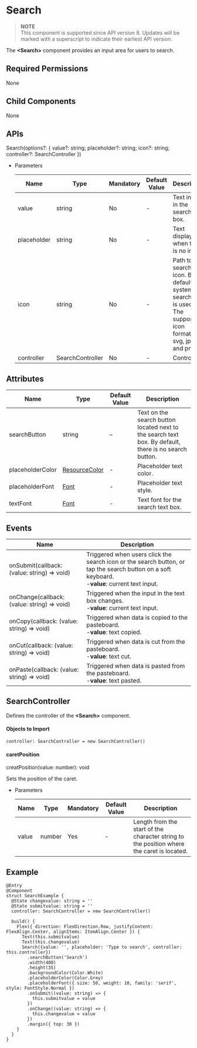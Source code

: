 #  Search

> **NOTE**<br>
> This component is supported since API version 8. Updates will be marked with a superscript to indicate their earliest API version.

The **\<Search>** component provides an input area for users to search.

## Required Permissions

None

## Child Components

None

## APIs

Search(options?: { value?: string; placeholder?: string; icon?: string; controller?: SearchController })

- Parameters

  | Name | Type | Mandatory | Default Value | Description |
  | -------- | -------- | -------- | -------- | -------- |
  | value  | string | No| - | Text input in the search text box. |
  | placeholder  | string | No  | - | Text displayed when there is no input. |
  | icon | string | No| - | Path to the search icon. By default, the system search icon is used. The supported icon formats are svg, jpg, and png. |
  | controller | SearchController | No| - | Controller. |


## Attributes

| Name | Type | Default Value | Description |
| -------- | -------- | -------- | -------- |
| searchButton | string | –| Text on the search button located next to the search text box. By default, there is no search button. |
| placeholderColor | [ResourceColor](../../ui/ts-types.md) | - | Placeholder text color. |
| placeholderFont | [Font](../../ui/ts-types.md) | - | Placeholder text style. |
| textFont | [Font](../../ui/ts-types.md) | - | Text font for the search text box. |

## Events

| Name | Description |
| -------- | -------- |
| onSubmit(callback: (value: string) => void) | Triggered when users click the search icon or the search button, or tap the search button on a soft keyboard.<br> -**value**: current text input. |
| onChange(callback: (value: string) => void) | Triggered when the input in the text box changes.<br> -**value**: current text input. |
| onCopy(callback: (value: string) => void) | Triggered when data is copied to the pasteboard.<br> -**value**: text copied. |
| onCut(callback: (value: string) => void) | Triggered when data is cut from the pasteboard.<br> -**value**: text cut. |
| onPaste(callback: (value: string) => void) | Triggered when data is pasted from the pasteboard.<br> -**value**: text pasted. |

## SearchController

Defines the controller of the **\<Search>** component.

#### Objects to Import
```
controller: SearchController = new SearchController()
```
#### caretPosition

creatPosition(value: number): void

Sets the position of the caret.

- Parameters

  | Name | Type | Mandatory | Default Value | Description |
  | ---- | ------ | ---- | ---- | --------------------- |
  | value | number | Yes   | - | Length from the start of the character string to the position where the caret is located. |



##  Example

```
@Entry
@Component
struct SearchExample {
  @State changevalue: string = ''
  @State submitvalue: string = ''
  controller: SearchController = new SearchController()

  build() {
    Flex({ direction: FlexDirection.Row, justifyContent: FlexAlign.Center, alignItems: ItemAlign.Center }) {
      Text(this.submitvalue)
      Text(this.changevalue)
      Search({value: '', placeholder: 'Type to search', controller: this.controller})
        .searchButton('Search')
        .width(400)
        .height(35)
        .backgroundColor(Color.White)
        .placeholderColor(Color.Grey)
        .placeholderFont({ size: 50, weight: 10, family: 'serif', style: FontStyle.Normal })
        .onSubmit((value: string) => {
          this.submitvalue = value
        })
        .onChange((value: string) => {
          this.changevalue = value
        })
        .margin({ top: 30 })
    }
  }
}
```
